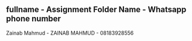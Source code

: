## fullname - Assignment Folder Name - Whatsapp phone number
Zainab Mahmud - ZAINAB MAHMUD - 08183928556